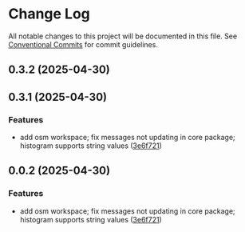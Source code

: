 # Change Log

All notable changes to this project will be documented in this file.
See [Conventional Commits](https://conventionalcommits.org) for commit guidelines.

## 0.3.2 (2025-04-30)

## 0.3.1 (2025-04-30)

### Features

* add osm workspace; fix messages not updating in core package; histogram supports string values ([3e6f721](https://github.com/GeoDaCenter/openassistant/commit/3e6f721aeb405305b4cdaeea9d9fb2c0a9cbd27c))

## 0.0.2 (2025-04-30)

### Features

* add osm workspace; fix messages not updating in core package; histogram supports string values ([3e6f721](https://github.com/GeoDaCenter/openassistant/commit/3e6f721aeb405305b4cdaeea9d9fb2c0a9cbd27c))
